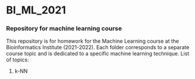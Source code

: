 # BI_ML_2021
### Repository for machine learning course

This repository is for homework for the Machine Learning course at the Bioinformatics Institute (2021-2022). Each folder corresponds to a separate course topic and is dedicated to a specific machine learning technique.
List of topics:
1) k-NN
